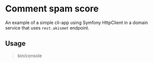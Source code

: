 # Comment spam score

An example of a simple cli-app using Symfony HttpClient in a domain service that uses `rest.akismet` endpoint.

## Usage

> bin/console
